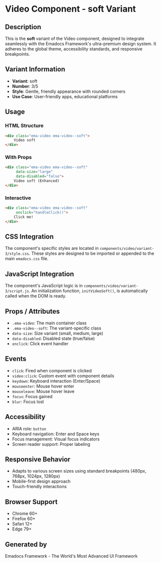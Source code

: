 # Video Component - soft Variant

## Description
This is the **soft** variant of the Video component, designed to integrate seamlessly with the Emadocs Framework's ultra-premium design system. It adheres to the global theme, accessibility standards, and responsive breakpoints.

## Variant Information
- **Variant**: soft
- **Number**: 3/5
- **Style**: Gentle, friendly appearance with rounded corners
- **Use Case**: User-friendly apps, educational platforms

## Usage

### HTML Structure
```html
<div class="ema-video ema-video--soft">
    Video soft
</div>
```

### With Props
```html
<div class="ema-video ema-video--soft" 
     data-size="large" 
     data-disabled="false">
    Video soft (Enhanced)
</div>
```

### Interactive
```html
<div class="ema-video ema-video--soft" 
     onclick="handleClick()">
    Click me!
</div>
```

## CSS Integration
The component's specific styles are located in `components/video/variant-3/style.css`. These styles are designed to be imported or appended to the main `emadocs.css` file.

## JavaScript Integration
The component's JavaScript logic is in `components/video/variant-3/script.js`. An initialization function, `initVideoSoft()`, is automatically called when the DOM is ready.

## Props / Attributes
- `.ema-video`: The main container class
- `.ema-video--soft`: The variant-specific class
- `data-size`: Size variant (small, medium, large)
- `data-disabled`: Disabled state (true/false)
- `onclick`: Click event handler

## Events
- `click`: Fired when component is clicked
- `video:click`: Custom event with component details
- `keydown`: Keyboard interaction (Enter/Space)
- `mouseenter`: Mouse hover enter
- `mouseleave`: Mouse hover leave
- `focus`: Focus gained
- `blur`: Focus lost

## Accessibility
- ARIA role: `button`
- Keyboard navigation: Enter and Space keys
- Focus management: Visual focus indicators
- Screen reader support: Proper labeling

## Responsive Behavior
- Adapts to various screen sizes using standard breakpoints (480px, 768px, 1024px, 1280px)
- Mobile-first design approach
- Touch-friendly interactions

## Browser Support
- Chrome 60+
- Firefox 60+
- Safari 12+
- Edge 79+

## Generated by
Emadocs Framework - The World's Most Advanced UI Framework
